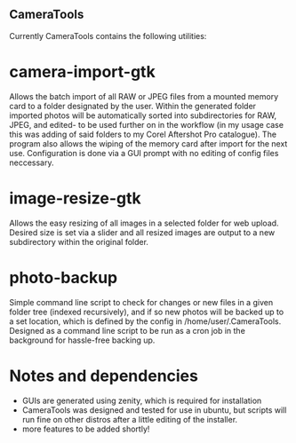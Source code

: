 CameraTools
-----------

Currently CameraTools contains the following utilities:

camera-import-gtk
=================

Allows the batch import of all RAW or JPEG files from a mounted memory card to a folder designated by the user. Within the generated folder imported photos will be automatically sorted into subdirectories for RAW, JPEG, and edited- to be used further on in the workflow (in my usage case this was adding of said folders to my Corel Aftershot Pro catalogue). The program also allows the wiping of the memory card after import for the next use. Configuration is done via a GUI prompt with no editing of config files neccessary.


image-resize-gtk
================

Allows the easy resizing of all images in a selected folder for web upload. Desired size is set via a slider and all resized images are output to a new subdirectory within the original folder.


photo-backup
============

Simple command line script to check for changes or new files in a given folder tree (indexed recursively), and if so new photos will be backed up to a set location, which is defined by the config in /home/user/.CameraTools.  Designed as a command line script to be run as a cron job in the background for hassle-free backing up.


Notes and dependencies
======================

* GUIs are generated using zenity, which is required for installation
* CameraTools was designed and tested for use in ubuntu, but scripts will run fine on other distros after a little editing of the installer. 
* more features to be added shortly!
